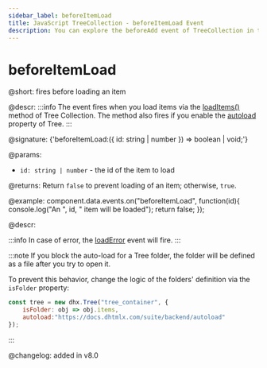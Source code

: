 ```yaml
---
sidebar_label: beforeItemLoad
title: JavaScript TreeCollection - beforeItemLoad Event 
description: You can explore the beforeAdd event of TreeCollection in the documentation of the DHTMLX JavaScript UI library. Browse developer guides and API reference, try out code examples and live demos, and download a free 30-day evaluation version of DHTMLX Suite.
---
```


# beforeItemLoad

@short: fires before loading an item

@descr:
:::info
The event fires when you load items via the <a href="../treecollection_loaditems_method/">loadItems()</a> method of Tree Collection. The method also fires if you enable the <a href="../../../tree/api/tree_autoload_config">autoload</a> property of Tree.
:::

@signature: {'beforeItemLoad:({ id: string | number }) => boolean | void;'}

@params:
- `id: string | number` - the id of the item to load

@returns:
Return `false` to prevent loading of an item; otherwise, `true`.

@example:
component.data.events.on("beforeItemLoad", function(id){
    console.log("An ", id, " item will be loaded");
    return false;
});

@descr: 

:::info
In case of error, the [loadError](tree_collection/api/treecollection_loaderror_event.md) event will fire.
:::

:::note
If you block the auto-load for a Tree folder, the folder will be defined as a file after you try to open it.

To prevent this behavior, change the logic of the folders' definition via the `isFolder` property:

~~~js {2}
const tree = new dhx.Tree("tree_container", {
    isFolder: obj => obj.items,
    autoload:"https://docs.dhtmlx.com/suite/backend/autoload"
});
~~~
:::

@changelog: added in v8.0